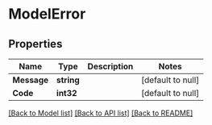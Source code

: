 # ModelError

## Properties
Name | Type | Description | Notes
------------ | ------------- | ------------- | -------------
**Message** | **string** |  | [default to null]
**Code** | **int32** |  | [default to null]

[[Back to Model list]](../README.md#documentation-for-models) [[Back to API list]](../README.md#documentation-for-api-endpoints) [[Back to README]](../README.md)

